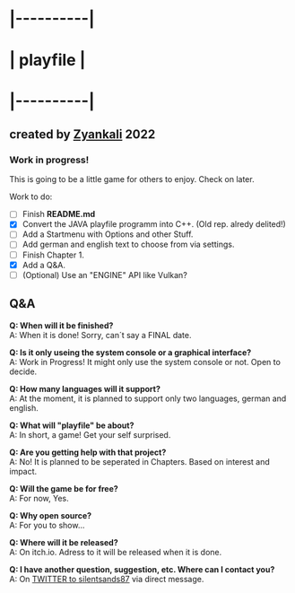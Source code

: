 # |----------|
# | playfile |
# |----------|

## created by [Zyankali](https://www.silentsands.de)  <Y> 2022
### Work in progress! 

This is going to be a little game for others to enjoy. Check on later.

Work to do:

- [ ] Finish **README.md**
- [x] Convert the JAVA playfile programm into C++. \(Old rep. alredy delited!)
- [ ] Add a Startmenu with Options and other Stuff.
- [ ] Add german and english text to choose from via settings. 
- [ ] Finish Chapter 1.
- [x] Add a Q&A.
- [ ] \(Optional) Use an "ENGINE" API like Vulkan?

## Q&A

**Q: When will it be finished?**  
A: When it is done! Sorry, can´t say a FINAL date.

**Q: Is it only useing the system console or a graphical interface?**  
A: Work in Progress! It might only use the system console or not. Open to decide.

**Q: How many languages will it support?**  
A: At the moment, it is planned to support only two languages, german and english.

**Q: What will "playfile" be about?**  
A: In short, a game! Get your self surprised.

**Q: Are you getting help with that project?**  
A: No! It is planned to be seperated in Chapters. Based on interest and impact.

**Q: Will the game be for free?**  
A: For now, Yes.

**Q: Why open source?**  
A: For you to show...

**Q: Where will it be released?**  
A: On itch.io. Adress to it will be released when it is done.

**Q: I have another question, suggestion, etc. Where can I contact you?**  
A: On [TWITTER to silentsands87](https://twitter.com/silentsands87) via direct message.
